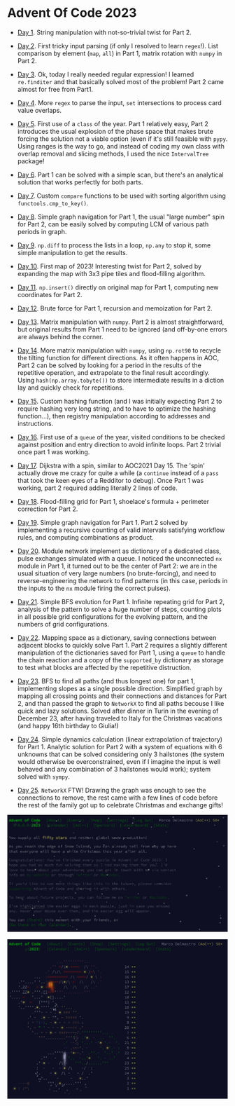 # Advent Of Code 2023

* [Day 1](Day01.ipynb). String manipulation with not-so-trivial twist for Part 2.

* [Day 2](Day02.ipynb). First tricky input parsing (if only I resolved to learn `regex`!). List comparison by element (`map`, `all`) in Part 1, matrix rotation with `numpy` in Part 2.

* [Day 3](Day03.ipynb). Ok, today I really needed regular expression! I learned `re.finditer` and that basically solved most of the problem! Part 2 came almost for free from Part1.

* [Day 4](Day04.ipynb). More `regex` to parse the input, `set` intersections to process card value overlaps.

* [Day 5](Day05.ipynb). First use of a `class` of the year. Part 1 relatively easy, Part 2 introduces the usual explosion of the phase space that makes brute forcing the solution not a viable option (even if it's still feasible with `pypy`. Using ranges is the way to go, and instead of coding my own class with overlap removal and slicing methods, I used the nice `IntervalTree` package!

* [Day 6](Day06.ipynb). Part 1 can be solved with a simple scan, but there's an analytical solution that works perfectly for both parts.

* [Day 7](Day07.ipynb). Custom `compare` functions to be used with sorting algorithm using `functools.cmp_to_key()`.

* [Day 8](Day08.ipynb). Simple graph navigation for Part 1, the usual "large number" spin for Part 2, can be easily solved by computing LCM of various path periods in graph.

* [Day 9](Day09.ipynb). `np.diff` to process the lists in a loop, `np.any` to stop it, some simple manipulation to get the results.

* [Day 10](Day10.ipynb). First map of 2023! Interesting twist for Part 2, solved by expanding the map with 3x3 pipe tiles and flood-filling algorithm.

* [Day 11](Day11.ipynb). `np.insert()` directly on original map for Part 1, computing new coordinates for Part 2. 

* [Day 12](Day12.ipynb). Brute force for Part 1, recursion and memoization for Part 2.

* [Day 13](Day13.ipynb). Matrix manipulation with `numpy`. Part 2 is almost straightforward, but original results from Part 1 need to be ignored (and off-by-one errors are always behind the corner.

* [Day 14](Day14.ipynb). More matrix manipulation with `numpy`, using `np.rot90` to recycle the tilting function for different directions. As it often happens in AOC, Part 2 can be solved by looking for a period in the results of the repetitive operation, and extrapolate to the final result accordingly. Using `hash(np.array.tobyte())` to store intermediate results in a diction lay and quickly check for repetitions.

* [Day 15](Day15.ipynb). Custom hashing function (and I was initially expecting Part 2 to require hashing very long string, and to have to optimize the hashing function...), then registry manipulation according to addresses and instructions.

* [Day 16](Day16.ipynb). First use of a `queue` of the year, visited conditions to be checked against position and entry direction to avoid infinite loops. Part 2 trivial once part 1 was working.

* [Day 17](Day17.ipynb). Dijkstra with a spin, similar to AOC2021 Day 15. The 'spin' actually drove me crazy for quite a while (a `continue` instead of a `pass` that took the keen eyes of a Redditor to debug). Once Part 1 was working, part 2 required adding literally 2 lines of code.

* [Day 18](Day18.ipynb). Flood-filling grid for Part 1, shoelace's formula + perimeter correction for Part 2.

* [Day 19](Day19.ipynb). Simple graph navigation for Part 1. Part 2 solved by implementing a recursive counting of valid intervals satisfying workflow rules, and computing combinations as product.

* [Day 20](Day20.ipynb). Module network implement as dictionary of a dedicated class, pulse exchanges simulated with a queue. I noticed the unconnected `nx` module in Part 1, it turned out to be the center of Part 2: we are in the usual situation of very large numbers (no brute-forcing), and need to reverse-engineering the network to find patterns (in this case, periods in the inputs to the `nx` module firing the correct pulses).

* [Day 21](Day21.ipynb). Simple BFS evolution for Part 1. Infinite repeating grid for Part 2, analysis of the pattern to solve a huge number of steps, counting plots in all possible grid configurations for the evolving pattern, and the numbers of grid configurations.

* [Day 22](Day22.ipynb). Mapping space as a dictionary, saving connections between adjacent blocks to quickly solve Part 1. Part 2 requires a slightly different manipulation of the dictionaries saved for Part 1, using a `queue` to handle the chain reaction and a copy of the `supported_by` dictionary as storage to test what blocks are affected by the repetitive distruction.

* [Day 23](Day23.ipynb). BFS to find all paths (and thus longest one) for part 1, implementing slopes as a single possible direction. Simplified graph by mapping all crossing points and their connections and distances for Part 2, and than passed the graph to `NetworkX` to find all paths becouse I like quick and lazy solutions. Solved after dinner in Turin in the evening of December 23, after having traveled to Italy for the Christmas vacations (and happy 16th birthday to Giulia!)

* [Day 24](Day24.ipynb). Simple dynamics calculation (linear extrapolation of trajectory) for Part 1. Analytic solution for Part 2 with a system of equations with 6 unknowns that can be solved considering only 3 hailstones (the system would otherwise be overconstrained, even if I imagine the input is well behaved and any combination of 3 hailstones would work); system solved with `sympy`.

* [Day 25](Day25.ipynb). `NetworkX` FTW! Drawing the graph was enough to see the connections to remove, the rest came with a few lines of code before the rest of the family got up to celebrate Christmas and exchange gifts!

![50 stars](./AOC2023_50stars.jpg "50 stars")

![Floating islands](./AOC2023_FloatingIslands.jpg "Floating islands")

